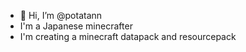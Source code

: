 - 👋 Hi, I’m @potatann
- I'm a Japanese minecrafter
- I'm creating a minecraft datapack and resourcepack

<!---
potatann/potatann is a ✨ special ✨ repository because its `README.md` (this file) appears on your GitHub profile.
You can click the Preview link to take a look at your changes.
--->

